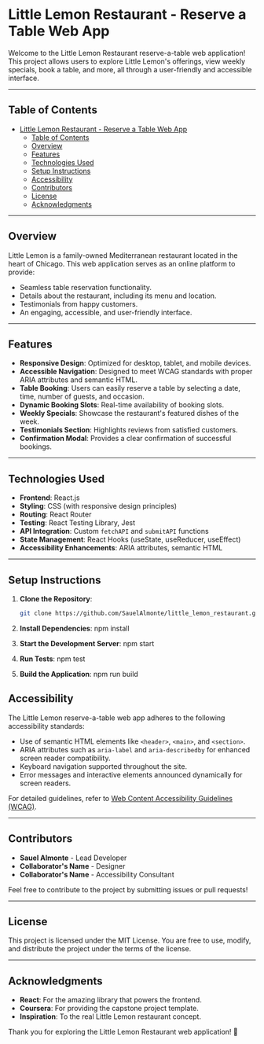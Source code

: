 # Little Lemon Restaurant - Reserve a Table Web App

Welcome to the Little Lemon Restaurant reserve-a-table web application! This project allows users to explore Little Lemon's offerings, view weekly specials, book a table, and more, all through a user-friendly and accessible interface.

---

## Table of Contents

- [Little Lemon Restaurant - Reserve a Table Web App](#little-lemon-restaurant---reserve-a-table-web-app)
  - [Table of Contents](#table-of-contents)
  - [Overview](#overview)
  - [Features](#features)
  - [Technologies Used](#technologies-used)
  - [Setup Instructions](#setup-instructions)
  - [Accessibility](#accessibility)
  - [Contributors](#contributors)
  - [License](#license)
  - [Acknowledgments](#acknowledgments)

---

## Overview

Little Lemon is a family-owned Mediterranean restaurant located in the heart of Chicago. This web application serves as an online platform to provide:

- Seamless table reservation functionality.
- Details about the restaurant, including its menu and location.
- Testimonials from happy customers.
- An engaging, accessible, and user-friendly interface.

---

## Features

- **Responsive Design**: Optimized for desktop, tablet, and mobile devices.
- **Accessible Navigation**: Designed to meet WCAG standards with proper ARIA attributes and semantic HTML.
- **Table Booking**: Users can easily reserve a table by selecting a date, time, number of guests, and occasion.
- **Dynamic Booking Slots**: Real-time availability of booking slots.
- **Weekly Specials**: Showcase the restaurant's featured dishes of the week.
- **Testimonials Section**: Highlights reviews from satisfied customers.
- **Confirmation Modal**: Provides a clear confirmation of successful bookings.

---

## Technologies Used

- **Frontend**: React.js
- **Styling**: CSS (with responsive design principles)
- **Routing**: React Router
- **Testing**: React Testing Library, Jest
- **API Integration**: Custom `fetchAPI` and `submitAPI` functions
- **State Management**: React Hooks (useState, useReducer, useEffect)
- **Accessibility Enhancements**: ARIA attributes, semantic HTML

---

## Setup Instructions

1. **Clone the Repository**:

   ```bash
   git clone https://github.com/SauelAlmonte/little_lemon_restaurant.git
   ```

2. **Install Dependencies**:
   npm install

3. **Start the Development Server**:
   npm start

4. **Run Tests**:
   npm test

5. **Build the Application**:
   npm run build

## Accessibility

The Little Lemon reserve-a-table web app adheres to the following accessibility standards:

- Use of semantic HTML elements like `<header>`, `<main>`, and `<section>`.
- ARIA attributes such as `aria-label` and `aria-describedby` for enhanced screen reader compatibility.
- Keyboard navigation supported throughout the site.
- Error messages and interactive elements announced dynamically for screen readers.

For detailed guidelines, refer to [Web Content Accessibility Guidelines (WCAG)](https://www.w3.org/WAI/standards-guidelines/wcag/).

---

## Contributors

- **Sauel Almonte** - Lead Developer
- **Collaborator's Name** - Designer
- **Collaborator's Name** - Accessibility Consultant

Feel free to contribute to the project by submitting issues or pull requests!

---

## License

This project is licensed under the MIT License. You are free to use, modify, and distribute the project under the terms of the license.

---

## Acknowledgments

- **React**: For the amazing library that powers the frontend.
- **Coursera**: For providing the capstone project template.
- **Inspiration**: To the real Little Lemon restaurant concept.

Thank you for exploring the Little Lemon Restaurant web application! 🍋
